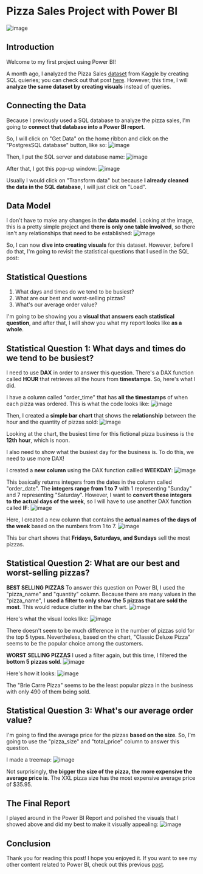 # Pizza Sales Project with Power BI

![image](https://user-images.githubusercontent.com/112503726/204071711-67ca7787-bdb3-4bd0-805c-a99dbf820071.png)

## Introduction
Welcome to my first project using Power BI! 

A month ago, I analyzed the Pizza Sales [dataset](https://www.kaggle.com/datasets/shilongzhuang/pizza-sales) from Kaggle by creating SQL quieries; you can check out that post [here](https://medium.com/@dylanhgs/analyzing-pizza-sales-using-sql-1550fb7a93de). However, this time, I will **analyze the same dataset by creating visuals** instead of queries. 

## Connecting the Data 
Because I previously used a SQL database to analyze the pizza sales, I'm going to **connect that database into a Power BI report**. 

So, I will click on "Get Data" on the home ribbon and click on the "PostgresSQL database" button, like so:
![image](https://user-images.githubusercontent.com/112503726/204120902-b1d05997-357b-4684-8f36-42adc48ae668.png)

Then, I put the SQL server and database name:
![image](https://user-images.githubusercontent.com/112503726/204120934-c8eb400a-34c1-4859-8f03-6915f3f44003.png)

After that, I got this pop-up window:
![image](https://user-images.githubusercontent.com/112503726/204121034-9f842dcd-528f-4317-8118-7eb35e09c763.png)

Usually I would click on "Transform data" but because **I already cleaned the data in the SQL database,** I will just click on "Load".

## Data Model
I don't have to make any changes in the **data model**. Looking at the image, this is a pretty simple project and **there is only one table involved**, so there isn't any relationships that need to be established:
![image](https://user-images.githubusercontent.com/112503726/204121170-08ca2a57-b3b9-4470-ae0c-69d719d445b7.png)

So, I can now **dive into creating visuals** for this dataset. However, before I do that, I'm going to revisit the statistical questions that I used in the SQL post:
## Statistical Questions
1. What days and times do we tend to be busiest?
2. What are our best and worst-selling pizzas?
3. What's our average order value?

I'm going to be showing you a **visual that answers each statistical question**, and after that, I will show you what my report looks like **as a whole**.

## Statistical Question 1: What days and times do we tend to be busiest?
I need to use **DAX** in order to answer this question. There's a DAX function called **HOUR** that retrieves all the hours from **timestamps**. So, here's what I did.

I have a column called "order_time" that has **all the timestamps** of when each pizza was ordered. This is what the code looks like:
![image](https://user-images.githubusercontent.com/112503726/204455298-764d92a3-6eeb-4492-ae0d-b872ac719336.png)

Then, I created a **simple bar chart** that shows the **relationship** between the hour and the quantity of pizzas sold:
![image](https://user-images.githubusercontent.com/112503726/204456915-40459465-5b4d-41c6-a485-240e487bd1ae.png)

Looking at the chart, the busiest time for this fictional pizza business is the **12th hour**, which is noon.

I also need to show what the busiest day for the business is. To do this, we need to use more DAX!

I created a **new column** using the DAX function callled **WEEKDAY**:
![image](https://user-images.githubusercontent.com/112503726/205429230-35899fb9-55e3-45b5-8ae2-ba6baaa72579.png)

This basically returns integers from the dates in the column called "order_date". The **integers range from 1 to 7** with 1 representing "Sunday" and 7 representing "Saturday". However, I want to **convert these integers to the actual days of the week**, so I will have to use another DAX function called **IF**:
![image](https://user-images.githubusercontent.com/112503726/205469391-cf54a47d-2ba0-4a04-80a3-4269e925ca9b.png)

Here, I created a new column that contains the **actual names of the days of the week** based on the numbers from 1 to 7. 
![image](https://user-images.githubusercontent.com/112503726/205469529-76f110e3-7d0f-481e-ba36-9b319482bef5.png)

This bar chart shows that **Fridays, Saturdays, and Sundays** sell the most pizzas. 

## Statistical Question 2: What are our best and worst-selling pizzas?
**BEST SELLING PIZZAS**
To answer this question on Power BI, I used the "pizza_name" and "quantity" column. Because there are many values in the "pizza_name", I **used a filter to only show the 5 pizzas that are sold the most**. This would reduce clutter in the bar chart. 
![image](https://user-images.githubusercontent.com/112503726/205469782-1a9f5831-c604-4348-afa4-c791b062d345.png)

Here's what the visual looks like:
![image](https://user-images.githubusercontent.com/112503726/205469851-32184e6f-179e-4940-a66b-aa2f0c2aec56.png)

There doesn't seem to be much difference in the number of pizzas sold for the top 5 types. Nevertheless, based on the chart, "Classic Deluxe Pizza" seems to be the popular choice among the customers. 

**WORST SELLING PIZZAS**
I used a filter again, but this time, I filtered the **bottom 5 pizzas sold**. 
![image](https://user-images.githubusercontent.com/112503726/205469997-60133bad-8f67-4d7e-8b32-5d3105d6be3e.png)

Here's how it looks:
![image](https://user-images.githubusercontent.com/112503726/205470001-ff8ac2ca-01db-4eca-87fa-4eb3b39abb02.png)

The "Brie Carre Pizza" seems to be the least popular pizza in the business with only 490 of them being sold.

## Statistical Question 3: What's our average order value?
I'm going to find the average price for the pizzas **based on the size**. So, I'm going to use the "pizza_size" and "total_price" column to answer this question. 

I made a treemap:
![image](https://user-images.githubusercontent.com/112503726/205470740-1878a87f-bd35-4f6b-9316-77ce09792388.png)

Not surprisingly, **the bigger the size of the pizza, the more expensive the average price is**. The XXL pizza size has the most expensive average price of $35.95.

## The Final Report
I played around in the Power BI Report and polished the visuals that I showed above and did my best to make it visually appealing:
![image](https://user-images.githubusercontent.com/112503726/205553915-cc0dba6b-30f6-4f61-a92f-f71426247f6d.png)


## Conclusion
Thank you for reading this post! I hope you enjoyed it. If you want to see my other content related to Power BI, check out this previous [post](https://medium.com/@dylanhgs/what-is-power-bi-4af26ec0a9cd). 
